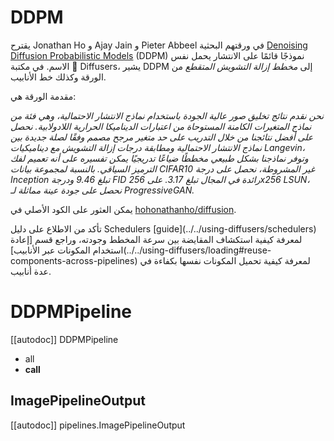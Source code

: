 # DDPM

يقترح Jonathan Ho و Ajay Jain و Pieter Abbeel في ورقتهم البحثية [Denoising Diffusion Probabilistic Models](https://huggingface.co/papers/2006.11239) (DDPM) نموذجًا قائمًا على الانتشار يحمل نفس الاسم. في مكتبة 🤗 Diffusers، يشير DDPM إلى *مخطط إزالة التشويش المتقطع* من الورقة وكذلك خط الأنابيب.

مقدمة الورقة هي:

*نحن نقدم نتائج تخليق صور عالية الجودة باستخدام نماذج الانتشار الاحتمالية، وهي فئة من نماذج المتغيرات الكامنة المستوحاة من اعتبارات الديناميكا الحرارية اللادولابية. نحصل على أفضل نتائجنا من خلال التدريب على حد متغير مرجح مصمم وفقًا لصلة جديدة بين نماذج الانتشار الاحتمالية ومطابقة درجات إزالة التشويش مع ديناميكيات Langevin، وتوفر نماذجنا بشكل طبيعي مخططًا ضياعًا تدريجيًا يمكن تفسيره على أنه تعميم لفك الترميز السياقي. بالنسبة لمجموعة بيانات CIFAR10 غير المشروطة، نحصل على درجة Inception تبلغ 9.46 ودرجة FID رائدة في المجال تبلغ 3.17. على 256x256 LSUN، نحصل على جودة عينة مماثلة لـ ProgressiveGAN.*

يمكن العثور على الكود الأصلي في [hohonathanho/diffusion](https://github.com/hojonathanho/diffusion).

<Tip>
تأكد من الاطلاع على دليل Schedulers [guide](../../using-diffusers/schedulers) لمعرفة كيفية استكشاف المقايضة بين سرعة المخطط وجودته، وراجع قسم [إعادة استخدام المكونات عبر الأنابيب](../../using-diffusers/loading#reuse-components-across-pipelines) لمعرفة كيفية تحميل المكونات نفسها بكفاءة في عدة أنابيب.
</Tip>

# DDPMPipeline

[[autodoc]] DDPMPipeline
- all
- __call__

## ImagePipelineOutput

[[autodoc]] pipelines.ImagePipelineOutput